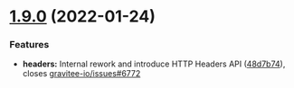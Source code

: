 # [1.9.0](https://github.com/gravitee-io/gravitee-policy-ipfiltering/compare/1.8.0...1.9.0) (2022-01-24)


### Features

* **headers:** Internal rework and introduce HTTP Headers API ([48d7b74](https://github.com/gravitee-io/gravitee-policy-ipfiltering/commit/48d7b7408f872c3dfa24776aa5c348e5f50315be)), closes [gravitee-io/issues#6772](https://github.com/gravitee-io/issues/issues/6772)
